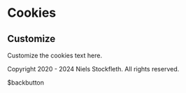 # Cookies

## Customize

Customize the cookies text here.

Copyright 2020 - 2024 Niels Stockfleth. All rights reserved.

$backbutton
